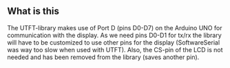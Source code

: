 ## What is this

The UTFT-library makes use of Port D (pins D0-D7) on the Arduino UNO for communication with the display. As we need pins D0-D1 for tx/rx the library will have to be customized to use other pins for the display (SoftwareSerial was way too slow when used with UTFT). Also, the CS-pin of the LCD is not needed and has been removed from the library (saves another pin).
